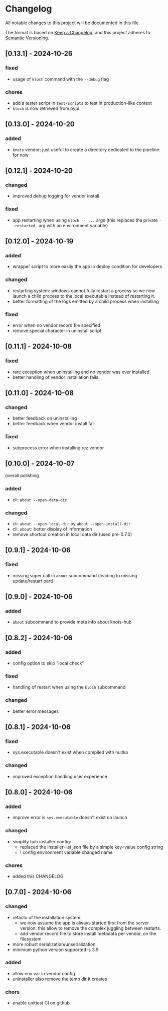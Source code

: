 # Changelog

All notable changes to this project will be documented in this file.

The format is based on [Keep a Changelog](https://keepachangelog.com/en/1.0.0/),
and this project adheres to [Semantic Versioning](https://semver.org/spec/v2.0.0.html).

## [0.13.1] - 2024-10-26

### fixed

- usage of `kloch` command with the `--debug` flag

### chores

- add a tester script in `test/scripts` to test in production-like context
- `kloch` is now retrieved from pypi


## [0.13.0] - 2024-10-20

### added

- `knots` vendor: just useful to create a directory dedicated to the pipeline for now

## [0.12.1] - 2024-10-20

### changed

- improved debug logging for vendor install

### fixed

- app restarting when using `kloch -- ...` args 
  (this replaces the private `--restarted_` arg with an environment variable)

## [0.12.0] - 2024-10-19

### added

- wrapper script to more easily the app in deploy condition for developers

### changed

- restarting system: windows cannot fully restart a process so we now launch
  a child process to the local executable instead of restarting it.
- better formatting of the logs emitted by a child process when installing

### fixed

- error when no vendor record file specified
- remove special character in uninstall script

## [0.11.1] - 2024-10-08

### fixed

- rare exception when uninstalling and no vendor was ever installed
- better handling of vendor installation fails

## [0.11.0] - 2024-10-08

### changed

- better feedback on uninstalling
- better feedback when vendor install fail

### fixed

- subprocess error when installing rez vendor

## [0.10.0] - 2024-10-07

overall polishing

### added

- cli: `about --open-data-dir`

### changed

- cli: `about --open-local-dir` by `about --open-install-dir`
- cli: `about`: better display of information
- remove shortcut creation in local data dir (used pre-0.7.0)

## [0.9.1] - 2024-10-06

### fixed

- missing super call in `about` subcommand (leading to missing update/restart part)

## [0.9.0] - 2024-10-06

### added

- `about` subcommand to provide meta info about knots-hub

## [0.8.2] - 2024-10-06

### added

- config option to skip "local check"

### fixed

- handling of restart when using the `kloch` subcommand

### changed

- better error messages 


## [0.8.1] - 2024-10-06

### fixed

- sys.executable doesn't exist when compiled with nuitka

### changed

- improved exception handling user experience


## [0.8.0] - 2024-10-06

### added

- improve error is `sys.executable` doesn't exist on launch

### changed

- simplify hub installer config:
  - replaced the installer-list json file by a simple key=value config string
  - ! config environment variable changed name

### chores

- added this CHANGELOG

## [0.7.0] - 2024-10-06

### changed

- refacto of the installation system:
  - we now assume the app is always started first from the server version. this allow to remove the complex juggling between restarts.
  - add vendor record file to store install metadata per vendor, on the filesystem
- more robust serialization/unserialization
- minimum python version supported is 3.9

### added

- allow env var in vendor config
- uninstaller also remove the temp dir it creates

### chors

- enable unittest CI on github